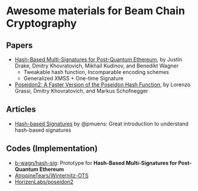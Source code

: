 # Awesome materials for Beam Chain Cryptography

## Papers

- [Hash-Based Multi-Signatures for Post-Quantum Ethereum](https://eprint.iacr.org/2025/055.pdf), by Justin Drake, Dmitry Khovratovich, Mikhail Kudinov, and Benedikt Wagner
  - Tweakable hash function, Incomparable encoding schemes
  - Generalized XMSS + One-time Signature
- [Poseidon2: A Faster Version of the Poseidon Hash Function](https://eprint.iacr.org/2023/323.pdf), by Lorenzo Grassi, Dmitry Khovratovich, and Markus Schofnegger

## Articles

- [Hash-based Signatures](https://hackmd.io/@pmuens/HkcCMejEJl) by @pmuens: Great introduction to understand hash-based signatures

## Codes (Implementation)

- [b-wagn/hash-sig](https://github.com/b-wagn/hash-sig): Prototype for **Hash-Based Multi-Signatures for Post-Quantum Ethereum**
- [AtropineTears/Winternitz-OTS](https://github.com/AtropineTears/Winternitz-OTS?tab=readme-ov-file)
- [HorizenLabs/poseidon2](https://github.com/HorizenLabs/poseidon2?tab=readme-ov-file)
